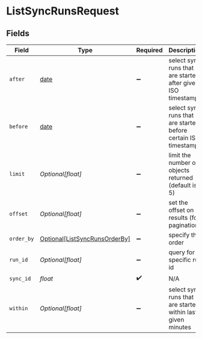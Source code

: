 # ListSyncRunsRequest


## Fields

| Field                                                                           | Type                                                                            | Required                                                                        | Description                                                                     |
| ------------------------------------------------------------------------------- | ------------------------------------------------------------------------------- | ------------------------------------------------------------------------------- | ------------------------------------------------------------------------------- |
| `after`                                                                         | [date](https://docs.python.org/3/library/datetime.html#date-objects)            | :heavy_minus_sign:                                                              | select sync runs that are started after given ISO timestamp                     |
| `before`                                                                        | [date](https://docs.python.org/3/library/datetime.html#date-objects)            | :heavy_minus_sign:                                                              | select sync runs that are started before certain ISO timestamp                  |
| `limit`                                                                         | *Optional[float]*                                                               | :heavy_minus_sign:                                                              | limit the number of objects returned (default is 5)                             |
| `offset`                                                                        | *Optional[float]*                                                               | :heavy_minus_sign:                                                              | set the offset on results (for pagination)                                      |
| `order_by`                                                                      | [Optional[ListSyncRunsOrderBy]](../../models/operations/listsyncrunsorderby.md) | :heavy_minus_sign:                                                              | specify the order                                                               |
| `run_id`                                                                        | *Optional[float]*                                                               | :heavy_minus_sign:                                                              | query for specific run id                                                       |
| `sync_id`                                                                       | *float*                                                                         | :heavy_check_mark:                                                              | N/A                                                                             |
| `within`                                                                        | *Optional[float]*                                                               | :heavy_minus_sign:                                                              | select sync runs that are started within last given minutes                     |